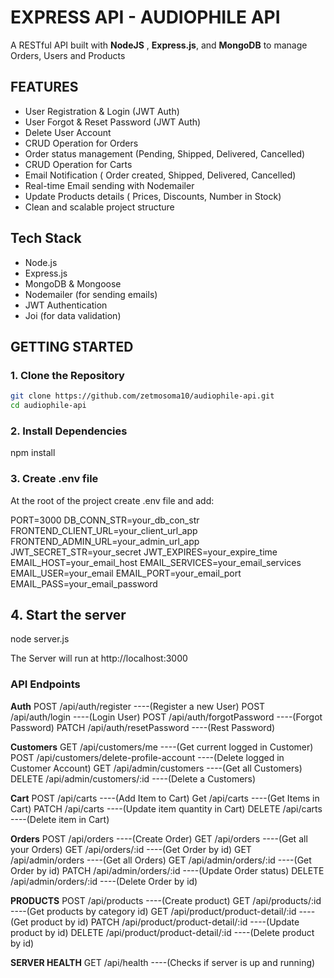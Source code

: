 # EXPRESS API - AUDIOPHILE API

A RESTful API built with **NodeJS** , **Express.js**, and **MongoDB** to manage Orders, Users and Products

## FEATURES

- User Registration & Login (JWT Auth)
- User Forgot & Reset Password (JWT Auth)
- Delete User Account
- CRUD Operation for Orders
- Order status management (Pending, Shipped, Delivered, Cancelled)
- CRUD Operation for Carts
- Email Notification ( Order created, Shipped, Delivered, Cancelled)
- Real-time Email sending with Nodemailer
- Update Products details ( Prices, Discounts, Number in Stock)
- Clean and scalable project structure

## Tech Stack

- Node.js
- Express.js
- MongoDB & Mongoose
- Nodemailer (for sending emails)
- JWT Authentication
- Joi (for data validation)

## GETTING STARTED

### 1. Clone the Repository

```bash
git clone https://github.com/zetmosoma10/audiophile-api.git
cd audiophile-api
```

### 2. Install Dependencies

npm install

### 3. Create .env file

At the root of the project create .env file and add:

PORT=3000
DB_CONN_STR=your_db_con_str
FRONTEND_CLIENT_URL=your_client_url_app
FRONTEND_ADMIN_URL=your_admin_url_app
JWT_SECRET_STR=your_secret
JWT_EXPIRES=your_expire_time
EMAIL_HOST=your_email_host
EMAIL_SERVICES=your_email_services
EMAIL_USER=your_email
EMAIL_PORT=your_email_port
EMAIL_PASS=your_email_password

## 4. Start the server

node server.js

The Server will run at http://localhost:3000

### API Endpoints

**Auth**
POST /api/auth/register ----(Register a new User)
POST /api/auth/login ----(Login User)
POST /api/auth/forgotPassword ----(Forgot Password)
PATCH /api/auth/resetPassword ----(Rest Password)

**Customers**
GET /api/customers/me ----(Get current logged in Customer)
POST /api/customers/delete-profile-account ----(Delete logged in Customer Account)
GET /api/admin/customers ----(Get all Customers)
DELETE /api/admin/customers/:id ----(Delete a Customers)

**Cart**
POST /api/carts ----(Add Item to Cart)
Get /api/carts ----(Get Items in Cart)
PATCH /api/carts ----(Update item quantity in Cart)
DELETE /api/carts ----(Delete item in Cart)

**Orders**
POST /api/orders ----(Create Order)
GET /api/orders ----(Get all your Orders)
GET /api/orders/:id ----(Get Order by id)
GET /api/admin/orders ----(Get all Orders)
GET /api/admin/orders/:id ----(Get Order by id)
PATCH /api/admin/orders/:id ----(Update Order status)
DELETE /api/admin/orders/:id ----(Delete Order by id)

**PRODUCTS**
POST /api/products ----(Create product)
GET /api/products/:id ----(Get products by category id)
GET /api/product/product-detail/:id ----(Get product by id)
PATCH /api/product/product-detail/:id ----(Update product by id)
DELETE /api/product/product-detail/:id ----(Delete product by id)

**SERVER HEALTH**
GET /api/health ----(Checks if server is up and running)

